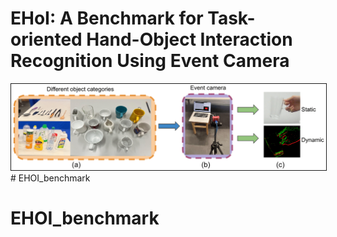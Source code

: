 # EHoI: A Benchmark for Task-oriented Hand-Object Interaction Recognition Using Event Camera
<img src="figures/experimental_setup.png" width="1000" border="1"/># EHOI_benchmark
# EHOI_benchmark
